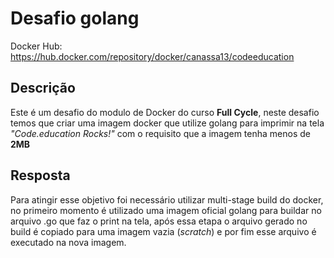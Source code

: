 # Desafio golang

Docker Hub: https://hub.docker.com/repository/docker/canassa13/codeeducation

## Descrição

Este é um desafio do modulo de Docker do curso <b>Full Cycle</b>, neste desafio temos que criar uma imagem docker que utilize golang para imprimir na tela <i>"Code.education Rocks!"</i> com o requisito que a imagem tenha menos de <b>2MB</b>

##  Resposta

Para atingir esse objetivo foi necessário utilizar multi-stage build do docker, no primeiro momento é utilizado uma imagem oficial golang para buildar no arquivo .go que faz o print na tela, após essa etapa o arquivo gerado no build é copiado para uma imagem vazia (<i>scratch</i>)  e por fim esse arquivo é executado na nova imagem. 
